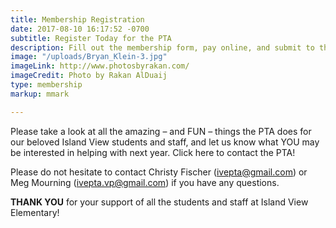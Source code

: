 ```yaml
---
title: Membership Registration
date: 2017-08-10 16:17:52 -0700
subtitle: Register Today for the PTA
description: Fill out the membership form, pay online, and submit to the PTA board.
image: "/uploads/Bryan_Klein-3.jpg"
imageLink: http://www.photosbyrakan.com/
imageCredit: Photo by Rakan AlDuaij
type: membership
markup: mmark

---
```

Please take a look at all the amazing – and FUN – things the PTA does for our beloved Island View students and staff, and let us know what YOU may be interested in helping with next year. Click here to contact the PTA!

Please do not hesitate to contact Christy Fischer ([ivepta@gmail.com](ivepta@gmail.com)) or
Meg Mourning ([ivepta.vp@gmail.com](ivepta.vp@gmail.com)) if you have any questions. 
 
**THANK YOU** for your support of all the students and staff at Island View Elementary!